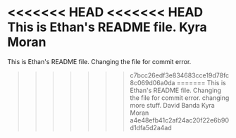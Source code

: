 <<<<<<< HEAD
<<<<<<< HEAD
This is Ethan's README file.
Kyra Moran
=======
This is Ethan's README file. Changing the file for commit error.
>>>>>>> c7bcc26edf3e834683cce19d78fc8c069d06a0da
=======
This is Ethan's README file. Changing the file for commit error. changing more stuff.
David Banda
Kyra Moran
>>>>>>> a4e48efb41c2af24ac20f22e6b90d1dfa5d2a4ad
